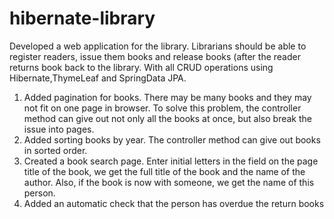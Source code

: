 # hibernate-library
Developed a web application for the library. Librarians
should be able to register readers, issue them
books and release books (after the reader returns
book back to the library. With all CRUD operations using Hibernate,ThymeLeaf and SpringData JPA.
1) Added pagination for books.
There may be many books and they may not fit on one page in
browser. To solve this problem, the controller method can
give out not only all the books at once, but also break the issue into pages.
2) Added sorting books by year. The controller method can
give out books in sorted order.
3) Created a book search page. Enter initial letters in the field on the page
title of the book, we get the full title of the book and the name of the author. Also, if
the book is now with someone, we get the name of this person.
4) Added an automatic check that the person has overdue the return
books
